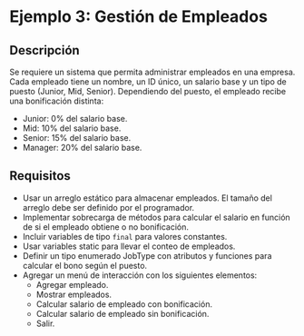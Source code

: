 # Ejemplo 3: Gestión de Empleados

## Descripción

Se requiere un sistema que permita administrar empleados en una empresa. Cada empleado tiene un nombre, un ID único, un
salario base y un tipo de puesto (Junior, Mid, Senior). Dependiendo del puesto, el empleado recibe una bonificación
distinta:

* Junior: 0% del salario base.
* Mid: 10% del salario base.
* Senior: 15% del salario base.
* Manager: 20% del salario base.

## Requisitos

* Usar un arreglo estático para almacenar empleados. El tamaño del arreglo debe ser definido por el programador.
* Implementar sobrecarga de métodos para calcular el salario en función de si el empleado obtiene o no bonificación.
* Incluir variables de tipo `final` para valores constantes.
* Usar variables static para llevar el conteo de empleados.
* Definir un tipo enumerado JobType con atributos y funciones para calcular el bono según el puesto.
* Agregar un menú de interacción con los siguientes elementos:
    * Agregar empleado.
    * Mostrar empleados.
    * Calcular salario de empleado con bonificación.
    * Calcular salario de empleado sin bonificación.
    * Salir.


